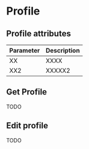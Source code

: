 # Profile

## Profile attributes

Parameter | Description
--------- | -----------
XX | XXXX
XX2 | XXXXX2

## Get Profile

TODO

## Edit profile

TODO

